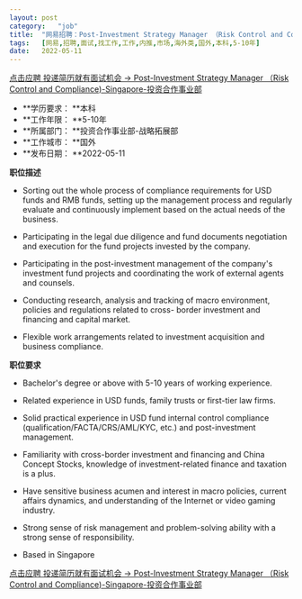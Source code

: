 ```yaml
---
layout:	post
category:	"job"
title:	"网易招聘：Post-Investment Strategy Manager （Risk Control and Compliance)-Singapore-投资合作事业部-市场-海外类-国外本科5-10年"
tags:	[网易,招聘,面试,找工作,工作,内推,市场,海外类,国外,本科,5-10年]
date:	2022-05-11
---
```


[点击应聘 投递简历就有面试机会 ->  Post-Investment Strategy Manager （Risk Control and Compliance)-Singapore-投资合作事业部](http://mobile.bole.netease.com/bole/boleDetail?id=39847&employeeId=346f03c3cda5f04c&key=all)



- **学历要求： **本科
- **工作年限： **5-10年
- **所属部门： **投资合作事业部-战略拓展部
- **工作城市： **国外
- **发布日期： **2022-05-11



**职位描述**

- Sorting out the whole process of compliance requirements for USD funds and RMB funds, setting up the management process and regularly evaluate and continuously implement based on the actual needs of the business.

- Participating in the legal due diligence and fund documents negotiation and execution for the fund projects invested by the company.

- Participating in the post-investment management of the company's investment fund projects and coordinating the work of external agents and counsels.

- Conducting research, analysis and tracking of macro environment, policies and regulations related to cross- border investment and financing and capital market.

- Flexible work arrangements related to investment acquisition and business compliance.







**职位要求**

- Bachelor's degree or above with 5-10 years of working experience.

- Related experience in USD funds, family trusts or first-tier law firms.

- Solid practical experience in USD fund internal control compliance (qualification/FACTA/CRS/AML/KYC, etc.) and post-investment management.

- Familiarity with cross-border investment and financing and China Concept Stocks, knowledge of investment-related finance and taxation is a plus.

- Have sensitive business acumen and interest in macro policies, current affairs dynamics, and understanding of the Internet or video gaming industry.

- Strong sense of risk management and problem-solving ability with a strong sense of responsibility.

- Based in Singapore



[点击应聘 投递简历就有面试机会 ->  Post-Investment Strategy Manager （Risk Control and Compliance)-Singapore-投资合作事业部](http://mobile.bole.netease.com/bole/boleDetail?id=39847&employeeId=346f03c3cda5f04c&key=all)